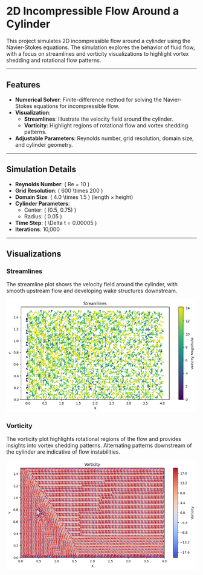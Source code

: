 # 2D Incompressible Flow Around a Cylinder

This project simulates 2D incompressible flow around a cylinder using the Navier-Stokes equations. The simulation explores the behavior of fluid flow, with a focus on streamlines and vorticity visualizations to highlight vortex shedding and rotational flow patterns.

---

## Features
- **Numerical Solver**: Finite-difference method for solving the Navier-Stokes equations for incompressible flow.
- **Visualization**:
  - **Streamlines**: Illustrate the velocity field around the cylinder.
  - **Vorticity**: Highlight regions of rotational flow and vortex shedding patterns.
- **Adjustable Parameters**: Reynolds number, grid resolution, domain size, and cylinder geometry.

---

## Simulation Details
- **Reynolds Number**: \( Re = 10 \)
- **Grid Resolution**: \( 600 \times 200 \)
- **Domain Size**: \( 4.0 \times 1.5 \) (length × height)
- **Cylinder Parameters**:
  - Center: \( (0.5, 0.75) \)
  - Radius: \( 0.05 \)
- **Time Step**: \( \Delta t = 0.00005 \)
- **Iterations**: 10,000

---

## Visualizations

### Streamlines
The streamline plot shows the velocity field around the cylinder, with smooth upstream flow and developing wake structures downstream.

![Streamlines](results/streamline_plot.png)

### Vorticity
The vorticity plot highlights rotational regions of the flow and provides insights into vortex shedding patterns. Alternating patterns downstream of the cylinder are indicative of flow instabilities.

![Vorticity](results/vorticity_plot.png)
